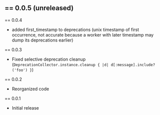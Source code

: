 == 0.0.5 (unreleased)
- 

== 0.0.4
- added first_timestamp to deprecations (unix timestamp of first occurrence, not accurate because a worker with later timestamp may dump its deprecations earlier)

== 0.0.3
- Fixed selective deprecation cleanup (`DeprecationCollector.instance.cleanup { |d| d[:message].include?('foo') }`)

== 0.0.2

- Reorganized code

== 0.0.1

- Initial release